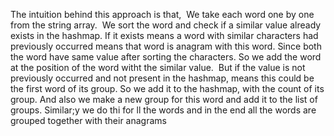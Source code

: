 The intuition behind this approach is that,
​
We take each word one by one from the string array.
​
We sort the word and check if a similar value already exists in the hashmap.
If it exists means a word with similar characters had previously occurred means that word is anagram with this word.
Since both the word have same value after sorting the characters.
So we add the word at the position of the word witht the similar value.
​
But if the value is not previously occurred and not present in the hashmap,
means this could be the first word of its group.
So we add it to the hashmap, with the count of its group.
And also we make a new group for this word and add it to the list of groups.
​
Similar;y we do thi for ll the words and in the end all the words are grouped together with their anagrams